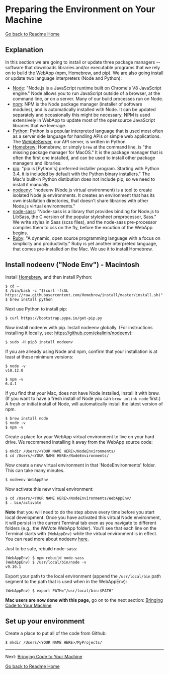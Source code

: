 # Preparing the Environment on Your Machine
[Go back to Readme Home](../../README.md)

## Explanation

In this section we are going to install or update three package managers -- software that downloads libraries and/or executable programs that we rely on to build
the WebApp (npm, Homebrew, and pip).  We are also going install or update two language interpreters (Node and Python):
* [Node](https://nodejs.org/en/): "Node.js is a JavaScript runtime built on Chrome's V8 JavaScript engine."  Node allows you to run JavaScript outside of a browser, 
at the command line, or on a server.  Many of our build processes run on Node.
* [npm](https://www.npmjs.com/): NPM is the Node package manager (installer of software modules), and is automatically installed with Node.  It can be updated separately and occasionally 
this might be necessary.  NPM is used extensively in WebApp to update most of the opensource JavaScript libraries that we leverage.
* [Python](https://www.python.org/): Python is a popular interpreted language that is used most often as a server side language for handling APIs or simple web applications.  The [WeVoteServer](https://github.com/wevote/WeVoteServer), our API server, is written in Python.
* [Homebrew](https://brew.sh/): Homebrew, or simply `brew` at the command line, is "the missing package manager for MacOS."  It is the package manager that is often the
first one installed, and can be used to install other package managers and libraries.
* [pip](https://pip.pypa.io/en/stable/installing/): "pip is [Python's] preferred installer program. Starting with Python 3.4, it is included by default with the Python binary installers." 
The Mac's built-in Python distibution does not include pip, so we need to install it manually.
* [nodeenv](https://github.com/ekalinin/nodeenv): "nodeenv (Node.js virtual environment) is a tool to create isolated Node.js environments.
It creates an environment that has its own installation directories, that doesn't share libraries with other Node.js virtual environments."
* [node-sass](https://github.com/sass/node-sass): "Node-sass is a library that provides binding for Node.js to LibSass, the C version of the popular stylesheet preprocessor, Sass."  We write styles in Sass (scss files), and the node-sass pre-processor compiles them to css on the fly, before the excution of the WebApp begins.
* [Ruby](https://www.ruby-lang.org/en/): "A dynamic, open source programming language with a focus on simplicity and productivity."  Ruby is yet another interpreted language, that comes pre-installed on the Mac.  We use it to install Homebrew.

## Install nodeenv ("Node Env") - Macintosh <!--(see below for Windows)-->

Install [Homebrew](https://brew.sh/), and then install Python:

    $ cd ~
    $ /bin/bash -c "$(curl -fsSL https://raw.githubusercontent.com/Homebrew/install/master/install.sh)"
    $ brew install python

<!-- This failed on 3 Macs in a row for me, including a new out of the box Mac, let's skip the easy_install option, Steve April 2018 
</* First try to install PIP (a Python based package installer) with easy_install:

    $ cd ~
    $ curl https://bootstrap.pypa.io/ez_setup.py -o - | sudo python
    $ sudo easy_install pip
    
**Don't worry if easy_install fails, we can also install pip with Python:** 

**ONLY do the following step if easy_install didn't work,** -->

Next use Python to install pip:

    $ curl https://bootstrap.pypa.io/get-pip.py

Now install nodeenv with pip. Install nodeenv globally. (For instructions installing it locally, see: https://github.com/ekalinin/nodeenv):

    $ sudo -H pip3 install nodeenv
    
If you are already using Node and npm, confirm that your installation is at least at these minimum
versions:

    $ node -v
    v10.12.0

    $ npm -v
    6.4.1
    
If you find that your Mac, does not have Node installed, install it with brew. (If you want to have
a fresh install of Node you can `brew unlink node` first.)  A fresh or initial install of Node,
will automatically install the latest version of npm.

    $ brew install node
    $ node -v
    $ npm -v

Create a place for your WebApp virtual environment to live on your hard drive. We recommend installing it away from the WebApp source code:

    $ mkdir /Users/<YOUR NAME HERE>/NodeEnvironments/
    $ cd /Users/<YOUR NAME HERE>/NodeEnvironments/

Now create a new virtual environment in that 'NodeEnvironments' folder. This can take many minutes.

    $ nodeenv WebAppEnv

Now activate this new virtual environment:

    $ cd /Users/<YOUR NAME HERE>/NodeEnvironments/WebAppEnv/
    $ . bin/activate

**Note** that you will need to do the step above every time before you start local development. Once you have activated this virtual Node environment, it will persist in the current Terminal tab even as you navigate to different folders (e.g., the WeVote WebApp folder). You'll see that each line on the Terminal starts with `(WebAppEnv)` while the virtual environment is in effect. You can read more about nodeenv [here](https://github.com/ekalinin/nodeenv).

Just to be safe, rebuild node-sass:

    (WebAppEnv) $ npm rebuild node-sass
    (WebAppEnv) $ /usr/local/bin/node -v
    v9.10.1
    
Export your path to the local environment (append the `/usr/local/bin` path segment to the path that is used when in the WebAppEnv):
    
    (WebAppEnv) $ export PATH="/usr/local/bin:$PATH"

**Mac users are now done with this page,** go on to the next section: [Bringing Code to Your Machine](CLONING_CODE.md)

<!--
## Install Node.js - Windows

The following instructions were modified from this [blog post](http://blog.teamtreehouse.com/install-node-js-npm-windows).

1. Download the Windows installer from the Node.js web site (typically the .msi file):

     https://nodejs.org/en/download/
     
2. Run the installer (the .msi file you downloaded in the previous step).

3. Follow the prompts in the Node installer.
   1. Accept the license agreement, click the NEXT button a bunch of times and accept the default installation settings, until you get to the "Tools for Native Modules" page.  On this page click the "Automatically install the necessary tools" button, and then continue with the "Next" button.
   2. Then "Install"
   3. Allow Node to make changes on your local computer.
   4. Ok, the "Install tool for Node.js Native Modules Installation Script" that opens in a terminal window.
   5. Allow "Windows Power Shell" to make changes to your device.  (Installs Chocolatey, Python, Visual Studio, and other tools.)
   6. Then patiently wait a few minutes for "Press enter" message to appear in the window, and press "Enter".

4. Restart your computer. You won’t be able to run Node.js® until you restart your computer.

5. Install 64 bit Git and Git Bash
   1. https://git-scm.com/download/win
   2. Download 64 bit Git for Windows
   3. Run the executable, and allow it to make changes to your device.  Accept all default settings during the install.


7. Test the installation (instructions below).

Make sure you have Node and npm installed by running simple commands to see what version of each is installed and to run a simple test program:

*Test Node:* To see if Node is installed, open the Windows Command Prompt, Powershell or a similar command line tool, and type `node -v`. This should print a version number, so you’ll see something like this v16.17.0.

*Test NPM:* To see if NPM is installed, type `npm -v` in Terminal. This should print NPM’s version number so you’ll see something like this 8.15.0

**TODO: THis is BS, load bash first!!!!!**

Create a test file and run it. A simple way to test that Node.js works is to create a JavaScript file. For example, name a file `hello.js`, and just add the code `console.log('Node is installed!');`. To run the code simply open your command line program, navigate to the folder where you saved the file, and type `node hello.js`. This will start Node and run the code in the `hello.js` file. You should see the output `Node is installed!`.


Make sure to run `npm install -g gulp-cli` 

If you are still getting errors with gulp this is a [helpful link](https://stackoverflow.com/questions/24027551/gulp-command-not-found-error-after-installing-gulp)
-->
## Set up your environment

<!-- If you are running Windows, we recommend installing [Git Bash](https://git-scm.com/downloads). -->

Create a place to put all of the code from Github:

    $ mkdir /Users/<YOUR NAME HERE>/MyProjects/

---

Next: [Bringing Code to Your Machine](CLONING_CODE.md)

[Go back to Readme Home](../../README.md)

